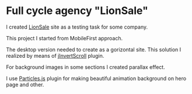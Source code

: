 # Full cycle agency "LionSale"

I created [LionSale](https://dimariabovol.github.io/testing.github.io/) site as a testing task for some company.

This project I started from MobileFirst approach. 

The desktop version needed to create as a gorizontal site. This solution I realized by means of [jInvertScroll](https://github.com/pixxelfactory/jInvertScroll) plugin.

For background images in some sections I created parallax effect.

I use [Particles.js](https://vincentgarreau.com/particles.js/) plugin for making beautiful animation background on hero page and other.
